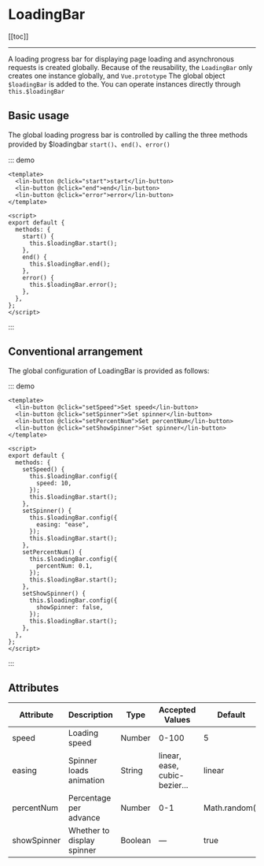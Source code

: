 # LoadingBar

[[toc]]

---

A loading progress bar for displaying page loading and asynchronous requests is created globally.
Because of the reusability, the `LoadingBar` only creates one instance globally, and `Vue.prototype` The global object `$loadingBar` is added to the. You can operate instances directly through `this.$loadingBar`

## Basic usage

The global loading progress bar is controlled by calling the three methods provided by \$loadingbar `start()`、`end()`、`error()`

::: demo

```vue
<template>
  <lin-button @click="start">start</lin-button>
  <lin-button @click="end">end</lin-button>
  <lin-button @click="error">error</lin-button>
</template>

<script>
export default {
  methods: {
    start() {
      this.$loadingBar.start();
    },
    end() {
      this.$loadingBar.end();
    },
    error() {
      this.$loadingBar.error();
    },
  },
};
</script>
```

:::

## Conventional arrangement

The global configuration of LoadingBar is provided as follows:

::: demo

```vue
<template>
  <lin-button @click="setSpeed">Set speed</lin-button>
  <lin-button @click="setSpinner">Set spinner</lin-button>
  <lin-button @click="setPercentNum">Set percentNum</lin-button>
  <lin-button @click="setShowSpinner">Set spinner</lin-button>
</template>

<script>
export default {
  methods: {
    setSpeed() {
      this.$loadingBar.config({
        speed: 10,
      });
      this.$loadingBar.start();
    },
    setSpinner() {
      this.$loadingBar.config({
        easing: "ease",
      });
      this.$loadingBar.start();
    },
    setPercentNum() {
      this.$loadingBar.config({
        percentNum: 0.1,
      });
      this.$loadingBar.start();
    },
    setShowSpinner() {
      this.$loadingBar.config({
        showSpinner: false,
      });
      this.$loadingBar.start();
    },
  },
};
</script>
```

:::

## Attributes

| Attribute   | Description                | Type    | Accepted Values               | Default       |
| ----------- | -------------------------- | ------- | ----------------------------- | ------------- |
| speed       | Loading speed              | Number  | 0-100                         | 5             |
| easing      | Spinner loads animation    | String  | linear, ease, cubic-bezier... | linear        |
| percentNum  | Percentage per advance     | Number  | 0-1                           | Math.random() |
| showSpinner | Whether to display spinner | Boolean | —                             | true          |
